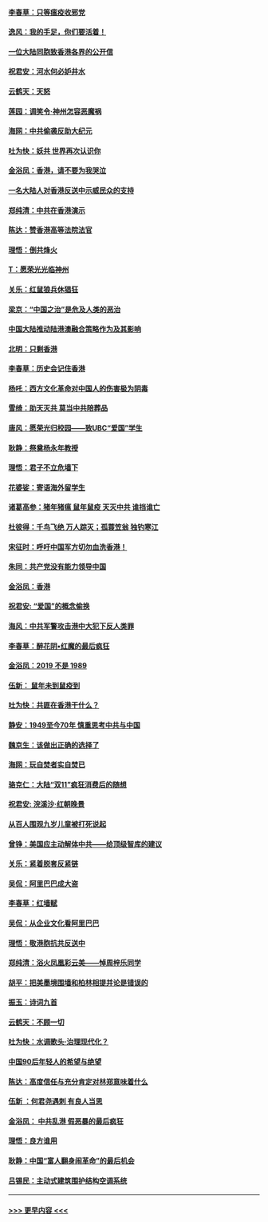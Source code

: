 #### [李春草：只等瘟疫收邪党](../pages/nsc993/n11677308.md?t=11250807) 
#### [逸风：我的手足，你们要活着！](../pages/nsc993/n11676352.md?t=11250807) 
#### [一位大陆同胞致香港各界的公开信](../pages/nsc993/n11675761.md?t=11250807) 
#### [祝君安：河水何必妒井水](../pages/nsc993/n11675746.md?t=11250807) 
#### [云鹤天：天怒](../pages/nsc993/n11675718.md?t=11250807) 
#### [莲园：调笑令‧神州怎容恶魔祸](../pages/nsc993/n11675648.md?t=11250807) 
#### [海网：中共偷袭反助大纪元](../pages/nsc993/n11673515.md?t=11250807) 
#### [吐为快：妖共 世界再次认识你](../pages/nsc993/n11673506.md?t=11250807) 
#### [金浴凤：香港，请不要为我哭泣](../pages/nsc993/n11673248.md?t=11250807) 
#### [一名大陆人对香港反送中示威民众的支持](../pages/nsc993/n11672615.md?t=11250807) 
#### [郑纯清：中共在香港演示](../pages/nsc993/n11670539.md?t=11250807) 
#### [陈达：赞香港高等法院法官](../pages/nsc993/n11669542.md?t=11250807) 
#### [理悟：倒共烽火](../pages/nsc993/n11668844.md?t=11250807) 
#### [T：愿荣光光临神州](../pages/nsc993/n11668421.md?t=11250807) 
#### [关乐：红鼠狼兵休猖狂](../pages/nsc993/n11668378.md?t=11250807) 
#### [梁京：“中国之治”是危及人类的恶治](../pages/nsc993/n11668328.md?t=11250807) 
#### [中国大陆推动陆港澳融合策略作为及其影响](../pages/nsc993/n11668157.md?t=11250807) 
#### [北明：只剩香港](../pages/nsc993/n11668002.md?t=11250807) 
#### [李春草：历史会记住香港](../pages/nsc993/n11667927.md?t=11250807) 
#### [杨吒：西方文化革命对中国人的伤害极为阴毒](../pages/nsc993/n11664521.md?t=11250807) 
#### [雪绮：助天灭共 莫当中共陪葬品](../pages/nsc993/n11662650.md?t=11250807) 
#### [唐风：愿荣光归校园——致UBC“爱国”学生](../pages/nsc993/n11662194.md?t=11250807) 
#### [耿静：祭奠杨永年教授](../pages/nsc993/n11662514.md?t=11250807) 
#### [理悟：君子不立危墙下](../pages/nsc993/n11662172.md?t=11250807) 
#### [花婆娑：寄语海外留学生](../pages/nsc993/n11662121.md?t=11250807) 
#### [诸葛高参：猪年猪瘟 鼠年鼠疫 天灭中共 谁挡谁亡](../pages/nsc993/n11661980.md?t=11250807) 
#### [杜彼得：千鸟飞绝 万人踪灭；孤蓑笠翁 独钓寒江](../pages/nsc993/n11661170.md?t=11250807) 
#### [宋征时：呼吁中国军方切勿血洗香港！](../pages/nsc993/n11415318.md?t=11250807) 
#### [朱同：共产党没有能力领导中国](../pages/nsc993/n11660421.md?t=11250807) 
#### [金浴凤：香港](../pages/nsc993/n11660419.md?t=11250807) 
#### [祝君安: “爱国”的概念偷换](../pages/nsc993/n11659706.md?t=11250807) 
#### [海风：中共军警攻击港中大犯下反人类罪](../pages/nsc993/n11659632.md?t=11250807) 
#### [李春草：醉花阴•红魔的最后疯狂](../pages/nsc993/n11659287.md?t=11250807) 
#### [金浴凤：2019 不是 1989](../pages/nsc993/n11657663.md?t=11250807) 
#### [伍新： 鼠年未到鼠疫到](../pages/nsc993/n11655098.md?t=11250807) 
#### [吐为快：共匪在香港干什么？](../pages/nsc993/n11654891.md?t=11250807) 
#### [静安：1949至今70年 慎重思考中共与中国](../pages/nsc993/n11651244.md?t=11250807) 
#### [魏京生：该做出正确的选择了](../pages/nsc993/n11653084.md?t=11250807) 
#### [海网：玩自焚者实自焚已](../pages/nsc993/n11652423.md?t=11250807) 
#### [骆克仁：大陆“双11”疯狂消费后的随想](../pages/nsc993/n11652305.md?t=11250807) 
#### [祝君安: 浣溪沙·红朝晚景](../pages/nsc993/n11652258.md?t=11250807) 
#### [从百人围观九岁儿童被打死说起](../pages/nsc993/n11651030.md?t=11250807) 
#### [曾铮：美国应主动解体中共——给顶级智库的建议](../pages/nsc993/n11649888.md?t=11250807) 
#### [关乐：紧着脱套反紧链](../pages/nsc993/n11649069.md?t=11250807) 
#### [吴侃：阿里巴巴成大盗](../pages/nsc993/n11645523.md?t=11250807) 
#### [李春草：红墙赋](../pages/nsc993/n11646389.md?t=11250807) 
#### [吴侃：从企业文化看阿里巴巴](../pages/nsc993/n11645476.md?t=11250807) 
#### [理悟：敬港胞抗共反送中](../pages/nsc993/n11645466.md?t=11250807) 
#### [郑纯清：浴火凤凰彩云美——悼周梓乐同学](../pages/nsc993/n11645155.md?t=11250807) 
#### [胡平：把美墨境围墙和柏林相提并论是错误的](../pages/nsc993/n11645134.md?t=11250807) 
#### [振玉：诗词九首](../pages/nsc993/n11644081.md?t=11250807) 
#### [云鹤天：不顾一切](../pages/nsc993/n11643508.md?t=11250807) 
#### [吐为快：水调歌头·治理现代化？](../pages/nsc993/n11643485.md?t=11250807) 
#### [中国90后年轻人的希望与绝望](../pages/nsc993/n11642317.md?t=11250807) 
#### [陈达：高度信任与充分肯定对林郑意味着什么](../pages/nsc993/n11641441.md?t=11250807) 
#### [伍新 ：何君尧遇刺 有良人当思](../pages/nsc993/n11641503.md?t=11250807) 
#### [金浴凤： 中共乱港  假恶暴的最后疯狂](../pages/nsc993/n11641495.md?t=11250807) 
#### [理悟：良方谁用](../pages/nsc993/n11641463.md?t=11250807) 
#### [耿静：中国“富人翻身闹革命”的最后机会](../pages/nsc993/n11640655.md?t=11250807) 
#### [吕锡民：主动式建筑围护结构空调系统](../pages/nsc993/n11640168.md?t=11250807) 

----
#### [ >>> 更早内容 <<< ](../indexes/nsc993-earlier.md)
